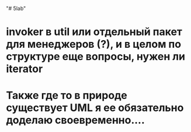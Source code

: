 "# 5lab" 
# invoker в util или отдельный пакет для менеджеров (?), и в целом по структуре еще вопросы, нужен ли iterator 
# Также где то в природе существует UML я ее обязательно доделаю своевременно....
